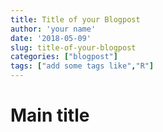 ```yaml
---
title: Title of your Blogpost
author: 'your name'
date: '2018-05-09'
slug: title-of-your-blogpost
categories: ["blogpost"]
tags: ["add some tags like","R"]
---
```


# Main title

